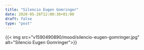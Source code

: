 ```yaml
---
title: "Silencio Eugen Gomringer"
date: 2020-05-26T12:00:38+01:00
draft: false
type: "post"
---
```


{{< img src="v1590490890/mood/silencio-eugen-gomringer.jpg" alt="Silencio Eugen Gomringer">}}
